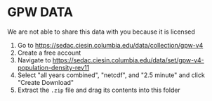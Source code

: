 # GPW DATA

We are not able to share this data with you because it is licensed

1. Go to https://sedac.ciesin.columbia.edu/data/collection/gpw-v4
1. Create a free account
1. Navigate to https://sedac.ciesin.columbia.edu/data/set/gpw-v4-population-density-rev11
1. Select "all years combined", "netcdf", and "2.5 minute" and click "Create Download"
1. Extract the `.zip` file and drag its contents into this folder

